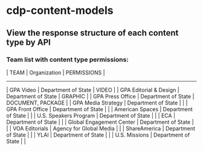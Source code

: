# cdp-content-models

## View the response structure of each content type by API

### Team list with content type permissions:

| TEAM                     | Organization            | PERMISSIONS       |
 -------------------------- ------------------------- -------------------
| GPA Video                | Department of State     | VIDEO             |
| GPA Editorial & Design   | Department of State     | GRAPHIC           |
| GPA Press Office         | Department of State     | DOCUMENT, PACKAGE |
| GPA Media Strategy       | Department of State     |                   |
| GPA Front Office         | Department of State     |                   |
| American Spaces          | Department of State     |                   |
| U.S. Speakers Program    | Department of State     |                   |
| ECA                      | Department of State     |                   |
| Global Engagement Center | Department of State     |                   |
| VOA Editorials           | Agency for Global Media |                   |
| ShareAmerica             | Department of State     |                   |
| YLAI                     | Department of State     |                   |
| U.S. Missions            | Department of State     |                   |
